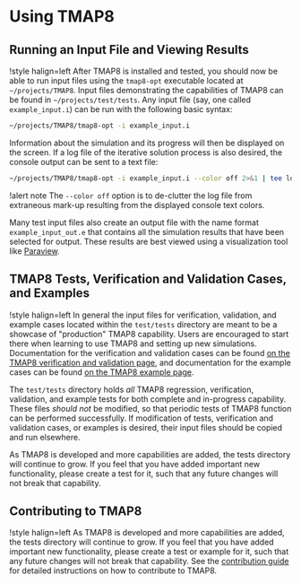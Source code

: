 # Using TMAP8

## Running an Input File and Viewing Results

!style halign=left
After TMAP8 is installed and tested, you should now be able to run input files
using the `tmap8-opt` executable located at `~/projects/TMAP8`. Input files
demonstrating the capabilities of TMAP8 can be found in `~/projects/test/tests`.
Any input file (say, one called `example_input.i`) can be run with the following
basic syntax:

```bash
~/projects/TMAP8/tmap8-opt -i example_input.i
```

Information about the simulation and its progress will then be displayed on the
screen. If a log file of the iterative solution process is also desired, the
console output can be sent to a text file:

```bash
~/projects/TMAP8/tmap8-opt -i example_input.i --color off 2>&1 | tee log.txt
```

!alert note
The `--color off` option is to de-clutter the log file from extraneous
mark-up resulting from the displayed console text colors.

Many test input files also create an output file with the name format
`example_input_out.e` that contains all the simulation results that have been
selected for output. These results are best viewed using a visualization tool
like [Paraview](http://www.paraview.org/download/).

## TMAP8 Tests, Verification and Validation Cases, and Examples

!style halign=left
In general the input files for verification, validation, and example cases located within the `test/tests` directory are meant
to be a showcase of "production" TMAP8 capability. Users are encouraged to start there
when learning to use TMAP8 and setting up new simulations. Documentation for the verification and validation
cases can be found [on the TMAP8 verification and validation page](verification_and_validation/index.md), and documentation for the example
cases can be found [on the TMAP8 example page](examples/tmap_index.md).

The `test/tests` directory holds *all* TMAP8 regression, verification, validation, and example
tests for both complete and in-progress capability. These files *should not* be modified,
so that periodic tests of TMAP8 function can be performed successfully. If modification of
tests, verification and validation cases, or examples is desired, their input files should be copied and run elsewhere.

As TMAP8 is developed and more capabilities are added, the tests directory will continue to
grow. If you feel that you have added important new functionality, please create a test for
it, such that any future changes will not break that capability.

## Contributing to TMAP8

!style halign=left
As TMAP8 is developed and more capabilities are added, the tests directory will continue to
grow. If you feel that you have added important new functionality, please create a test or example for
it, such that any future changes will not break that capability.
See the [contribution guide](getting_started/contributing.md) for detailed instructions on how to contribute to TMAP8.
